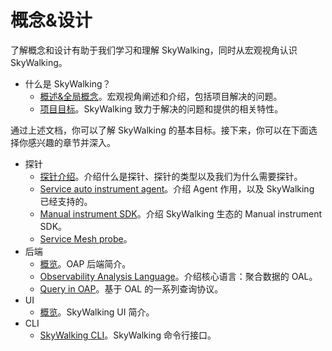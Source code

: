 # 概念&设计

了解概念和设计有助于我们学习和理解 SkyWalking，同时从宏观视角认识 SkyWalking。

- 什么是 SkyWalking？
  - [概述&全局概念](overview.md)。宏观视角阐述和介绍，包括项目解决的问题。
  - [项目目标](project-goals.md)。SkyWalking 致力于解决的问题和提供的相关特性。

通过上述文档，你可以了解 SkyWalking 的基本目标。接下来，你可以在下面选择你感兴趣的章节并深入。

- 探针
  - [探针介绍](probe-introduction.md)。介绍什么是探针、探针的类型以及我们为什么需要探针。
  - [Service auto instrument agent](service-agent.md)。介绍 Agent 作用，以及 SkyWalking 已经支持的。
  - [Manual instrument SDK](manual-sdk.md)。介绍 SkyWalking 生态的 Manual instrument SDK。
  - [Service Mesh probe](service-mesh-probe.md)。
- 后端
  - [概览](backend-overview.md)。OAP 后端简介。
  - [Observability Analysis Language](oal.md)。介绍核心语言：聚合数据的 OAL。
  - [Query in OAP](../protocols/README.md#query-protocol)。基于 OAL 的一系列查询协议。
- UI
  - [概览](ui-overview.md)。SkyWalking UI 简介。
- CLI
  - [SkyWalking CLI](https://github.com/apache/skywalking-cli)。SkyWalking 命令行接口。
